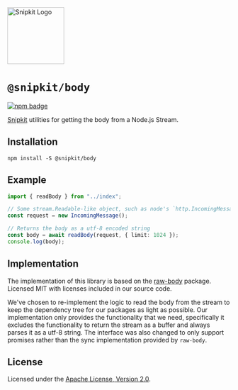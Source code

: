 <a href="https://snipkit.khulnasoft.com" target="_snipkit-home">
  <picture>
    <source media="(prefers-color-scheme: dark)" srcset="https://snipkit.khulnasoft.com/logo/snipkit-dark-lockup-voyage-horizontal.svg">
    <img src="https://snipkit.khulnasoft.com/logo/snipkit-light-lockup-voyage-horizontal.svg" alt="Snipkit Logo" height="128" width="auto">
  </picture>
</a>

# `@snipkit/body`

<p>
  <a href="https://www.npmjs.com/package/@snipkit/body">
    <picture>
      <source media="(prefers-color-scheme: dark)" srcset="https://img.shields.io/npm/v/%40snipkit%2Fbody?style=flat-square&label=%E2%9C%A6Aj&labelColor=000000&color=5C5866">
      <img alt="npm badge" src="https://img.shields.io/npm/v/%40snipkit%2Fbody?style=flat-square&label=%E2%9C%A6Aj&labelColor=ECE6F0&color=ECE6F0">
    </picture>
  </a>
</p>

[Snipkit][snipkit] utilities for getting the body from a Node.js Stream.

## Installation

```shell
npm install -S @snipkit/body
```

## Example

```ts
import { readBody } from "../index";

// Some stream.Readable-like object, such as node's `http.IncomingMessage`
const request = new IncomingMessage();

// Returns the body as a utf-8 encoded string
const body = await readBody(request, { limit: 1024 });
console.log(body);
```

## Implementation

The implementation of this library is based on the [raw-body][node-raw-body]
package. Licensed MIT with licenses included in our source code.

We've chosen to re-implement the logic to read the body from the stream to keep
the dependency tree for our packages as light as possible. Our implementation only
provides the functionality that we need, specifically it excludes the functionality
to return the stream as a buffer and always parses it as a utf-8 string. The interface
was also changed to only support promises rather than the sync implementation provided by `raw-body`.

## License

Licensed under the [Apache License, Version 2.0][apache-license].

[snipkit]: https://snipkit.khulnasoft.com
[node-raw-body]: https://github.com/stream-utils/raw-body/blob/191e4b6506dcf77198eed01c8feb4b6817008342/test/index.js
[apache-license]: http://www.apache.org/licenses/LICENSE-2.0
